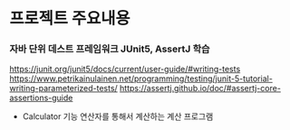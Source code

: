 # 프로젝트 주요내용
### 자바 단위 데스트 프레임워크 JUnit5, AssertJ 학습
https://junit.org/junit5/docs/current/user-guide/#writing-tests
https://www.petrikainulainen.net/programming/testing/junit-5-tutorial-writing-parameterized-tests/
https://assertj.github.io/doc/#assertj-core-assertions-guide

* Calculator 기능
  연산자를 통해서 계산하는 계산 프로그램
